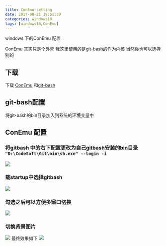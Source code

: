 ```yaml
---
title: ConEmu-setting
date: 2017-08-21 19:51:39
categories: windows10
tags: [windows10,ConEmu]
---
```

windows 下的ConEmu 配置
<!--more-->
ConEmu 其实只是个外壳 我这里使用的是git-bash的作为内核 当然你也可以选择别的
## 下载
下载 [ConEmu](https://conemu.github.io/) 和[git-bash](https://git-for-windows.github.io/)
## git-bash配置
将git-bash的bin目录加入到系统的环境变量中
## ConEmu 配置
### 将gitbash 中的右下配置更改为自己gitbash安装的bin目录 `"D:\CodeSoft\Git\bin\sh.exe" --login -i`
![](http://ou7k0sem6.bkt.clouddn.com/conemu2.png)
### 载startup中选择gitbash
![](http://ou7k0sem6.bkt.clouddn.com/conemu2.png)
### 勾选之后可以方便多窗口切换
![](http://ou7k0sem6.bkt.clouddn.com/conemu3.png)
### 切换背景图片
![](http://ou7k0sem6.bkt.clouddn.com/conemu4.png)
最终效果如下
![](http://ou7k0sem6.bkt.clouddn.com/ConEmu.png)
